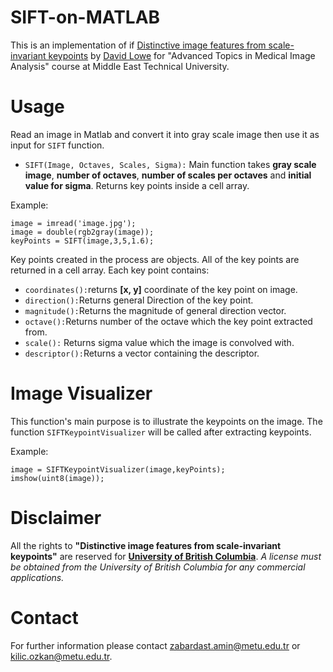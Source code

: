 # SIFT-on-MATLAB
This is an implementation of if [Distinctive image features from scale-invariant keypoints](https://scholar.google.com/citations?view_op=view_citation&hl=en&user=8vs5HGYAAAAJ&citation_for_view=8vs5HGYAAAAJ:u_35RYKgDlwC) by [David Lowe](https://scholar.google.com/citations?user=8vs5HGYAAAAJ) for "Advanced Topics in Medical Image Analysis" course at Middle East Technical University.
# Usage
Read an image in Matlab and convert it into gray scale image then use it as input for `SIFT` function.
- `SIFT(Image, Octaves, Scales, Sigma):` Main function takes **gray scale image**, **number of octaves**, **number of scales per octaves** and **initial value for sigma**. Returns key points inside a cell array.

Example:
```
image = imread('image.jpg');
image = double(rgb2gray(image));
keyPoints = SIFT(image,3,5,1.6);
```

Key points created in the process are objects. All of the key points are returned in a cell array. Each key point contains:

- `coordinates():`returns **[x, y]** coordinate of the key point on image.
- `direction():`Returns general Direction of the key point.
- `magnitude():`Returns the magnitude of general direction vector.
- `octave():`Returns number of the octave which the key point extracted from.
- `scale():` Returns sigma value which the image is convolved with.
- `descriptor():`Returns a vector containing the descriptor.
 
# Image Visualizer
This function's main purpose is to illustrate the keypoints on the image. The function `SIFTKeypointVisualizer` will be called after extracting keypoints.

Example:
```
image = SIFTKeypointVisualizer(image,keyPoints);
imshow(uint8(image));
```

# Disclaimer
All the rights to **"Distinctive image features from scale-invariant keypoints"** are reserved for **[University of British Columbia](http://www.cs.ubc.ca/~lowe/keypoints/)**. *A license must be obtained from the University of British Columbia for any commercial applications.*

# Contact
For further information please contact [zabardast.amin@metu.edu.tr](mailto:zabardast.amin@metu.edu.tr) or [kilic.ozkan@metu.edu.tr](mailto:kilic.ozkan@metu.edu.tr).